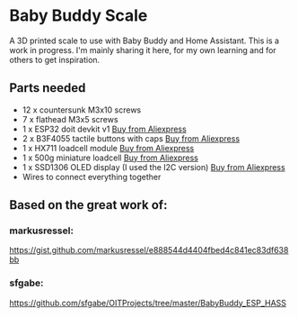 # Baby Buddy Scale
A 3D printed scale to use with Baby Buddy and Home Assistant. This is a work in progress. I'm mainly sharing it here, for my own learning and for others to get inspiration.

## Parts needed

- 12 x countersunk M3x10 screws
- 7 x flathead M3x5 screws
- 1 x ESP32 doit devkit v1 [Buy from Aliexpress](https://www.aliexpress.com/item/1005002369724434.html?spm=a2g0o.productlist.0.0.64c73d28x5ycpT&algo_pvid=b0a91838-06f9-4b1b-825e-2cc9c8e4c67a&algo_exp_id=b0a91838-06f9-4b1b-825e-2cc9c8e4c67a-2&pdp_ext_f=%7B%22sku_id%22%3A%2212000020364190576%22%7D&pdp_pi=-1%3B27.33%3B-1%3B-1%40salePrice%3BDKK%3Bsearch-mainSearch)
- 2 x B3F4055 tactile buttons with caps [Buy from Aliexpress](https://www.aliexpress.com/item/32220007593.html?spm=a2g0o.order_list.0.0.21ef18022nwfW4)
- 1 x HX711 loadcell module [Buy from Aliexpress](https://www.aliexpress.com/item/32883776006.html?spm=a2g0o.productlist.0.0.4b8f77bcDIpKRl&algo_pvid=146011c1-30ec-465e-8c92-8a5cbbfa6505&algo_exp_id=146011c1-30ec-465e-8c92-8a5cbbfa6505-9&pdp_ext_f=%7B%22sku_id%22%3A%2265595791826%22%7D&pdp_pi=-1%3B6.73%3B-1%3B-1%40salePrice%3BDKK%3Bsearch-mainSearch)
- 1 x 500g miniature loadcell [Buy from Aliexpress](https://www.aliexpress.com/item/32522805694.html?spm=a2g0o.order_list.0.0.21ef18022nwfW4)
- 1 x SSD1306 OLED display (I used the I2C version) [Buy from Aliexpress](https://www.aliexpress.com/item/32896971385.html?spm=a2g0o.order_list.0.0.21ef18022nwfW4)
- Wires to connect everything together

## Based on the great work of:

### markusressel: 
https://gist.github.com/markusressel/e888544d4404fbed4c841ec83df638bb
### sfgabe: 
https://github.com/sfgabe/OITProjects/tree/master/BabyBuddy_ESP_HASS
